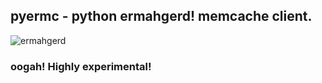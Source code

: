 ## pyermc - python ermahgerd! memcache client.

![ermahgerd](http://i2.kym-cdn.com/photos/images/original/000/333/003/0d3.jpg)

### oogah! Highly experimental!


